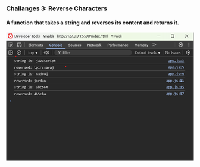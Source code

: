 ### Challanges 3: Reverse Characters

#### A function that takes a string and reverses its content and returns it.

![String Reverse Console Log](./Challange03.png)
